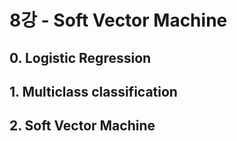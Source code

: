 # 8강 - Soft Vector Machine

## 0. Logistic Regression

## 1. Multiclass classification



## 2. Soft Vector Machine


